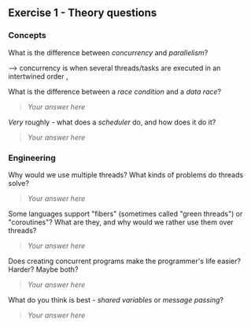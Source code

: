 Exercise 1 - Theory questions
-----------------------------

### Concepts

What is the difference between *concurrency* and *parallelism*?

--> concurrency is when several threads/tasks are executed in an intertwined order , 

What is the difference between a *race condition* and a *data race*? 
> *Your answer here* 
 
*Very* roughly - what does a *scheduler* do, and how does it do it?
> *Your answer here* 


### Engineering

Why would we use multiple threads? What kinds of problems do threads solve?
> *Your answer here*

Some languages support "fibers" (sometimes called "green threads") or "coroutines"? What are they, and why would we rather use them over threads?
> *Your answer here*

Does creating concurrent programs make the programmer's life easier? Harder? Maybe both?
> *Your answer here*

What do you think is best - *shared variables* or *message passing*?
> *Your answer here*


